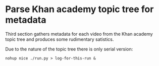 # Parse Khan academy topic tree for metadata

Third section gathers metadata for each video from the Khan academy topic tree and produces some rudimentary satistics. 

Due to the nature of the topic tree there is only serial version:
```
nohup nice ./run.py > log-for-this-run &
```
